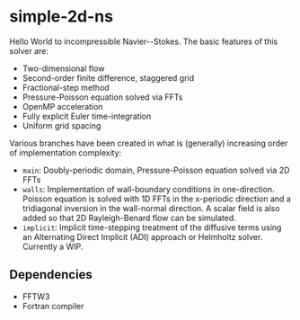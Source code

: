 # simple-2d-ns

Hello World to incompressible Navier--Stokes. The basic features of this solver are:
- Two-dimensional flow
- Second-order finite difference, staggered grid
- Fractional-step method
- Pressure-Poisson equation solved via FFTs
- OpenMP acceleration
- Fully explicit Euler time-integration
- Uniform grid spacing

Various branches have been created in what is (generally) increasing order of implementation complexity:
- `main`: Doubly-periodic domain, Pressure-Poisson equation solved via 2D FFTs
- `walls`: Implementation of wall-boundary conditions in one-direction. Poisson equation is solved with 1D FFTs in the x-periodic direction and a tridiagonal inversion in the wall-normal direction. A scalar field is also added so that 2D Rayleigh-Benard flow can be simulated.
- `implicit`: Implicit time-stepping treatment of the diffusive terms using an Alternating Direct Implicit (ADI) approach or Helmholtz solver. Currently a WIP.

## Dependencies

- FFTW3
- Fortran compiler